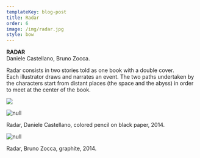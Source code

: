 ```yaml
---
templateKey: blog-post
title: Radar
order: 6
image: /img/radar.jpg
style: bow
---
```

**RADAR**\
Daniele Castellano, Bruno Zocca.

Radar consists in two stories told as one book with a double cover. \
Each illustrator draws and narrates an event. The two paths undertaken by the characters start from distant places (the space and the abyss) in order to meet at the center of the book.

![](/img/gifnuovaradar.gif)

![null](/img/pg8-9.jpg)

Radar, Daniele Castellano, colored pencil on black paper, 2014.

![null](/img/pg4-5.jpg)

Radar, Bruno Zocca, graphite, 2014.
